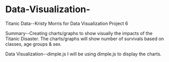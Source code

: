 # Data-Visualization-
Titanic Data--Kristy Morris for Data Visualization Project 6


Summary--Creating charts/graphs to show visually the impacts of the Titanic Disaster.  The charts/graphs will show number of survivals based on classes, age groups & sex.

Data Visualization--dimple.js
I will be using dimple.js to display the charts.
